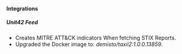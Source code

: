 
#### Integrations
##### Unit42 Feed
- Creates MITRE ATT&CK indicators When fetching STIX Reports.
- Upgraded the Docker image to: *demisto/taxii2:1.0.0.13859*.
